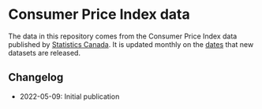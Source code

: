 # Consumer Price Index data

The data in this repository comes from the Consumer Price Index data published by [Statistics Canada](https://www150.statcan.gc.ca/t1/tbl1/en/tv.action?pid=1810000401). It is updated monthly on the [dates](https://www150.statcan.gc.ca/n1/dai-quo/cal1-eng.htm?sk=3665&sy=2022&sm=4&nr=0) that new datasets are released.

## Changelog
- 2022-05-09: Initial publication
